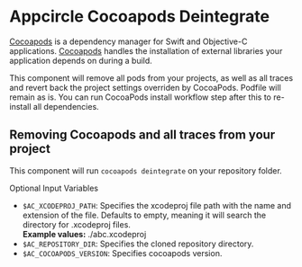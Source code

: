 # Appcircle Cocoapods Deintegrate

[Cocoapods](https://www.cocoapods.org) is a dependency manager for Swift and Objective-C applications. [Cocoapods](https://www.cocoapods.org) handles the installation of external libraries your application depends on during a build.

This component will remove all pods from your projects, as well as all traces and revert back the project settings overriden by CocoaPods. Podfile will remain as is. You can run CocoaPods install workflow step after this to re-install all dependencies.

## Removing Cocoapods and all traces from your project
This component will run `cocoapods deintegrate` on your repository folder.

Optional Input Variables
- `$AC_XCODEPROJ_PATH`: Specifies the xcodeproj file path with the name and extension of the file. Defaults to empty, meaning it will search the directory for .xcodeproj files. \
**Example values:** ./abc.xcodeproj
- `$AC_REPOSITORY_DIR`: Specifies the cloned repository directory.
- `$AC_COCOAPODS_VERSION`: Specifies cocoapods version.